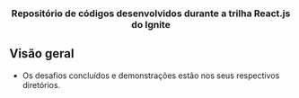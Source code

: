 <!-- <h1 align="center">
	<img
		alt="Ignite Node"
		src="assets/ignite.png">
</h1> -->

<h3 align="center">
	Repositório de códigos desenvolvidos durante a trilha React.js do Ignite
</h3>

## Visão geral

- Os desafios concluídos e demonstrações estão nos seus respectivos diretórios.


